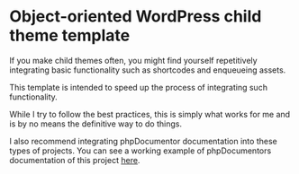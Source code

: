 # Object-oriented WordPress child theme template

If you make child themes often, you might find yourself repetitively integrating basic functionality such as shortcodes and enqueueing assets.

This template is intended to speed up the process of integrating such functionality.

While I try to follow the best practices, this is simply what works for me and is by no means the definitive way to do things.

I also recommend integrating phpDocumentor documentation into these types of projects. You can see a working example of phpDocumentors documentation of this project [here](https://jarmotro.github.io/wp-theme-template-phpdoc/).
